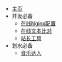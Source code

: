 - [主页](/README)
- 开发必备
  - [在线Nginx配置](https://nginxconfig.io/)
  - [在线文本比对](http://www.fly63.com/tool/textdiff/)
  - [站长工具](https://www.boce.com/http/doc.zimei.fun)
- 划水必备
  - [音乐达人](https://aidn.jp/mikutap/)

